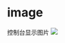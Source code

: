 # image
控制台显示图片
![](https://images2018.cnblogs.com/blog/1123683/201802/1123683-20180223134856925-1663767861.jpg)
